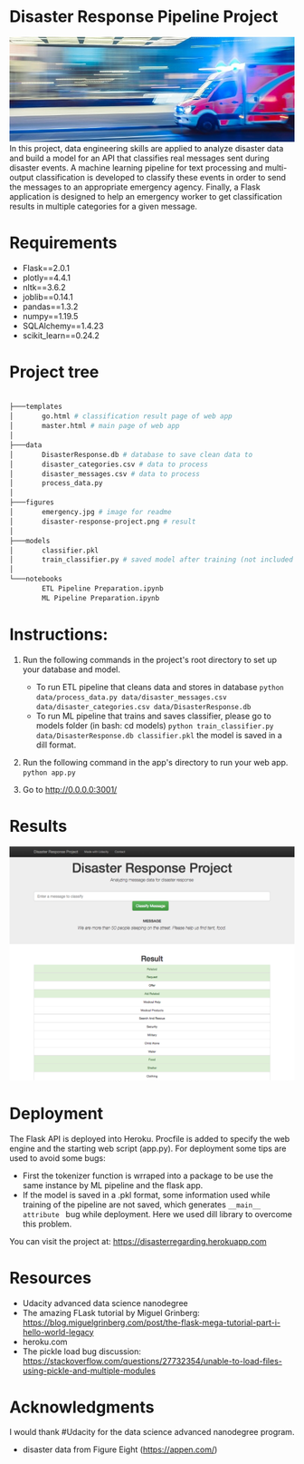 # Disaster Response Pipeline Project
<img src = "figures/emergency.jpg?raw=true" >
In this project, data engineering skills are applied to analyze disaster data and build a model for an API that classifies real messages sent during disaster events. A machine learning pipeline for text processing and multi-output classification is developed to classify these events in order to send the messages to an appropriate emergency agency. Finally, a Flask application is designed to help an emergency worker to get classification results in multiple categories for a given message.

# Requirements
 * Flask==2.0.1
 * plotly==4.4.1
 * nltk==3.6.2
 * joblib==0.14.1
 * pandas==1.3.2
 * numpy==1.19.5
 * SQLAlchemy==1.4.23
 * scikit_learn==0.24.2
# Project tree
```bash

├───templates
│       go.html # classification result page of web app
│       master.html # main page of web app
│
├───data
│       DisasterResponse.db # database to save clean data to
│       disaster_categories.csv # data to process 
│       disaster_messages.csv # data to process 
│       process_data.py
│
├───figures
│       emergency.jpg # image for readme
│       disaster-response-project.png # result
│
├───models
│       classifier.pkl
│       train_classifier.py # saved model after training (not included due to large size)
│
└───notebooks
        ETL Pipeline Preparation.ipynb 
        ML Pipeline Preparation.ipynb
```
# Instructions:
1. Run the following commands in the project's root directory to set up your database and model.

    - To run ETL pipeline that cleans data and stores in database
        `python data/process_data.py data/disaster_messages.csv data/disaster_categories.csv data/DisasterResponse.db`
    - To run ML pipeline that trains and saves classifier, please go to models folder (in bash: cd models)
        `python train_classifier.py data/DisasterResponse.db classifier.pkl`
        the model is saved in a dill format.

2. Run the following command in the app's directory to run your web app.
    `python app.py`

3. Go to http://0.0.0.0:3001/

# Results

<img src= "figures/disaster-response-project.png">

# Deployment
The Flask API is deployed into Heroku. Procfile is added to specify the web engine and the starting web script (app.py).
For deployment some tips are used to avoid some bugs:
* First the tokenizer function is wrraped into a package to be use the same instance by ML pipeline and the flask app.
* If the model is saved in a .pkl format, some information used while training of the pipeline are not saved, which generates `__main__ attribute ` bug while deployment. Here we used dill library to overcome this problem.

You can visit the project at: https://disasterregarding.herokuapp.com

# Resources
* Udacity advanced data science nanodegree
* The amazing FLask tutorial by Miguel Grinberg: https://blog.miguelgrinberg.com/post/the-flask-mega-tutorial-part-i-hello-world-legacy
* heroku.com
* The pickle load bug discussion: https://stackoverflow.com/questions/27732354/unable-to-load-files-using-pickle-and-multiple-modules 
     
# Acknowledgments
I would thank #Udacity for the data science advanced nanodegree program.
- disaster data from Figure Eight (https://appen.com/)
